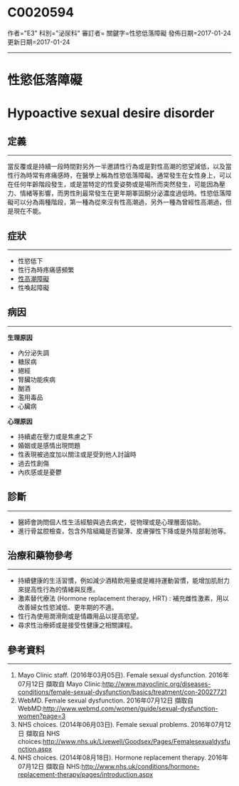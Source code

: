 # C0020594
作者="E3"
科別="泌尿科"
審訂者=
關鍵字=性慾低落障礙
發佈日期=2017-01-24
更新日期=2017-01-24

----------
# 性慾低落障礙
# Hypoactive sexual desire disorder
## 定義
----------

當反覆或是持續一段時間對另外一半邀請性行為或是對性高潮的慾望減低，以及當性行為時常有疼痛感時，在醫學上稱為性慾低落障礙。通常發生在女性身上，可以在任何年齡階段發生，或是當特定的性愛姿勢或是場所而突然發生，可能因為壓力、情緒等影響，而男性則最常發生在更年期睪固酮分泌濃度過低時。性慾低落障礙可以分為兩種階段，第一種為從來沒有性高潮過，另外一種為曾經性高潮過，但是現在不能。

## 症狀
----------
- 性慾低下
- 性行為時疼痛感頻繁
- [性高潮障礙](C0234022)
- 性喚起障礙
## 病因
----------

**生理原因**

- 內分泌失調
- 糖尿病
- 絕經
- 腎臟功能疾病
- 酗酒
- 濫用毒品
- 心臟病

**心理原因**

- 持續處在壓力或是焦慮之下
- 婚姻或是感情出現問題
- 性表現被過度加以關注或是受到他人討論時
- 過去性創傷
- 內疚感或是憂鬱
## 診斷
----------
- 醫師會詢問個人性生活經驗與過去病史，從物理或是心理層面協助。
- 進行骨盆腔檢查，包含外陰組織是否變薄、皮膚彈性下降或是外陰部鬆弛等。
## 治療和藥物參考
----------
- 持續健康的生活習慣，例如減少酒精飲用量或是維持運動習慣，能增加肌耐力來提高性行為的情緒與反應。
- 激素替代療法 (Hormone replacement therapy, HRT) : 補充雌性激素，用以改善婦女性慾減低、更年期的不適。
- 性行為使用潤滑劑或是情趣用品以提高慾望。
- 尋求性治療師或是接受性健康之相關課程。
## 參考資料
----------
1. Mayo Clinic staff. (2016年03月05日). Female sexual dysfunction. 2016年07月12日 擷取自 Mayo Clinic:http://www.mayoclinic.org/diseases-conditions/female-sexual-dysfunction/basics/treatment/con-20027721
2. WebMD. Female sexual dysfunction. 2016年07月12日 擷取自 WebMD:http://www.webmd.com/women/guide/sexual-dysfunction-women?page=3
3. NHS choices.  (2014年06月03日). Female sexual problems. 2016年07月12日 擷取自 NHS choices:http://www.nhs.uk/Livewell/Goodsex/Pages/Femalesexualdysfunction.aspx
4. NHS choices.  (2014年08月18日). Hormone replacement therapy. 2016年07月12日 擷取自 NHS:http://www.nhs.uk/conditions/hormone-replacement-therapy/pages/introduction.aspx





